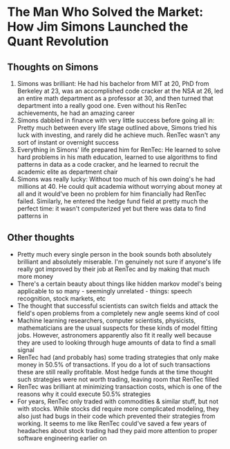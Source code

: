 # The Man Who Solved the Market: How Jim Simons Launched the Quant Revolution


## Thoughts on Simons

1. Simons was brilliant: He had his bachelor from MIT at 20, PhD from Berkeley at 23, was an accomplished code cracker at the NSA at 26, led an entire math department as a professor at 30, and then turned that department into a really good one. Even without his RenTec achievements, he had an amazing career
2. Simons dabbled in finance with very little success before going all in: Pretty much between every life stage outlined above, Simons tried his luck with investing, and rarely did he achieve much. RenTec wasn't any sort of instant or overnight success
3. Everything in Simons' life prepared him for RenTec: He learned to solve hard problems in his math education, learned to use algorithms to find patterns in data as a code cracker, and he learned to recruit the academic elite as department chair
4. Simons was really lucky: Without too much of his own doing's he had millions at 40. He could quit academia without worrying about money at all and it would've been no problem for him financially had RenTec failed. Similarly, he entered the hedge fund field at pretty much the perfect time: it wasn't computerized yet but there was data to find patterns in

## Other thoughts

- Pretty much every single person in the book sounds both absolutely brilliant and absolutely miserable. I'm genuinely not sure if anyone's life really got improved by their job at RenTec and by making that much more money
- There's a certain beauty about things like hidden markov model's being applicable to so many - seemingly unrelated - things: speech recognition, stock markets, etc
- The thought that successful scientists can switch fields and attack the field's open problems from a completely new angle seems kind of cool
- Machine learning researchers, computer scientists, physicists, mathematicians are the usual suspects for these kinds of model fitting jobs. However, astronomers apparently also fit it really well because they are used to looking through huge amounts of data to find a small signal
- RenTec had (and probably has) some trading strategies that only make money in 50.5% of transactions. If you do a lot of such transactions these are still really profitable. Most hedge funds at the time thought such strategies were not worth trading, leaving room that RenTec filled
- RenTec was brilliant at minimizing transaction costs, which is one of the reasons why it could execute 50.5% strategies
- For years, RenTec only traded with commodities & similar stuff, but not with stocks. While stocks did require more complicated modeling, they also just had bugs in their code which prevented their strategies from working. It seems to me like RenTec could've saved a few years of headaches about stock trading had they paid more attention to proper software engineering earlier on
